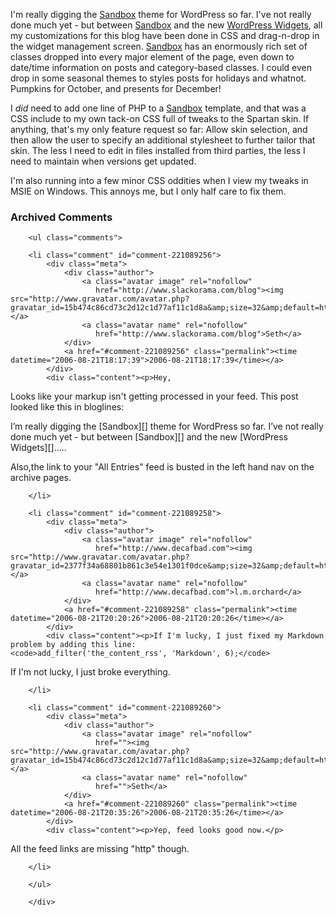 I'm really digging the [Sandbox][] theme for WordPress so far.  I've not really done much yet - but between [Sandbox][] and the new [WordPress Widgets][], all my customizations for this blog have been done in CSS and drag-n-drop in the widget management screen.  [Sandbox][] has an enormously rich set of classes dropped into every major element of the page, even down to date/time information on posts and category-based classes.  I could even drop in some seasonal themes to styles posts for holidays and whatnot.  Pumpkins for October, and presents for December!

I *did* need to add one line of PHP to a [Sandbox][] template, and that was a CSS include to my own tack-on CSS full of tweaks to the Spartan skin.  If anything, that's my only feature request so far:  Allow skin selection, and then allow the user to specify an additional stylesheet to further tailor that skin.  The less I need to edit in files installed from third parties, the less I need to maintain when versions get updated.

I'm also running into a few minor CSS oddities when I view my tweaks in MSIE on Windows.  This annoys me, but I only half care to fix them.

[sandbox]: http://www.plaintxt.org/themes/sandbox/
[wordpress widgets]: http://automattic.com/code/widgets/

<div id="comments" class="comments archived-comments">
            <h3>Archived Comments</h3>
            
        <ul class="comments">
            
        <li class="comment" id="comment-221089256">
            <div class="meta">
                <div class="author">
                    <a class="avatar image" rel="nofollow" 
                       href="http://www.slackorama.com/blog"><img src="http://www.gravatar.com/avatar.php?gravatar_id=15b474c86cd73c2d12c1d77af11c1d8a&amp;size=32&amp;default=http://mediacdn.disqus.com/1320279820/images/noavatar32.png"/></a>
                    <a class="avatar name" rel="nofollow" 
                       href="http://www.slackorama.com/blog">Seth</a>
                </div>
                <a href="#comment-221089256" class="permalink"><time datetime="2006-08-21T18:17:39">2006-08-21T18:17:39</time></a>
            </div>
            <div class="content"><p>Hey,
Looks like your markup isn't getting processed in your feed.  This post looked like this in bloglines:</p>

<p>
I’m really digging the [Sandbox][] theme for WordPress so far. I’ve not really done much yet - but between [Sandbox][] and the new [WordPress Widgets][].....
</p>

<p>Also,the link to your "All Entries" feed is busted in the left hand nav on the archive pages.</p></div>
            
        </li>
    
        <li class="comment" id="comment-221089258">
            <div class="meta">
                <div class="author">
                    <a class="avatar image" rel="nofollow" 
                       href="http://www.decafbad.com"><img src="http://www.gravatar.com/avatar.php?gravatar_id=2377f34a68801b861c3e54e1301f0dce&amp;size=32&amp;default=http://mediacdn.disqus.com/1320279820/images/noavatar32.png"/></a>
                    <a class="avatar name" rel="nofollow" 
                       href="http://www.decafbad.com">l.m.orchard</a>
                </div>
                <a href="#comment-221089258" class="permalink"><time datetime="2006-08-21T20:20:26">2006-08-21T20:20:26</time></a>
            </div>
            <div class="content"><p>If I'm lucky, I just fixed my Markdown problem by adding this line:
    <code>add_filter('the_content_rss', 'Markdown', 6);</code>
</p>

<p>If I'm not lucky, I just broke everything.</p></div>
            
        </li>
    
        <li class="comment" id="comment-221089260">
            <div class="meta">
                <div class="author">
                    <a class="avatar image" rel="nofollow" 
                       href=""><img src="http://www.gravatar.com/avatar.php?gravatar_id=15b474c86cd73c2d12c1d77af11c1d8a&amp;size=32&amp;default=http://mediacdn.disqus.com/1320279820/images/noavatar32.png"/></a>
                    <a class="avatar name" rel="nofollow" 
                       href="">Seth</a>
                </div>
                <a href="#comment-221089260" class="permalink"><time datetime="2006-08-21T20:35:26">2006-08-21T20:35:26</time></a>
            </div>
            <div class="content"><p>Yep, feed looks good now.</p>

<p>All the feed links are missing "http" though.</p></div>
            
        </li>
    
        </ul>
    
        </div>
    